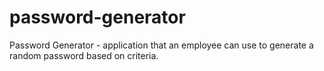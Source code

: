 # password-generator
Password Generator - application that an employee can use to generate a random password based on criteria.
